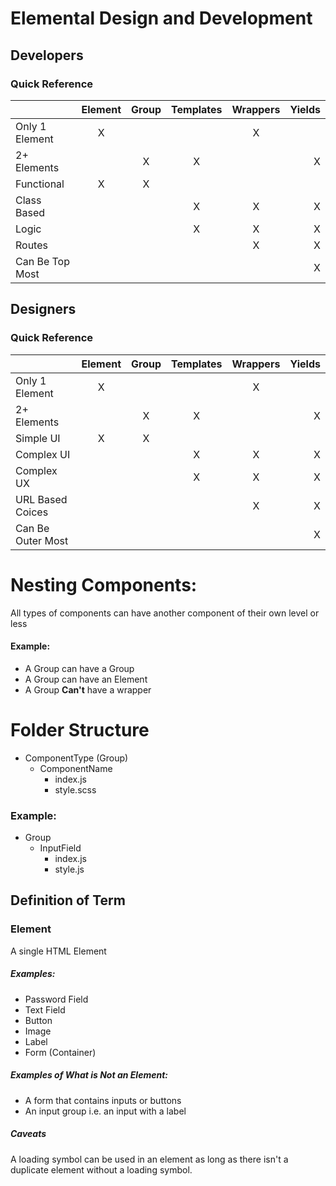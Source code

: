 # Elemental Design and Development

## Developers
### Quick Reference

|                 | Element   | Group | Templates  | Wrappers| Yields |
| :-------------  |:---------:| :---: | :---------:| :-----: | -----: |
| Only 1 Element  |     X     |       |            |    X    |        | 
| 2+  Elements    |           |   X   |      X     |         |    X   |
| Functional      |     X     |   X   |            |         |        |
| Class Based     |           |       |      X     |    X    |    X   |
| Logic           |           |       |      X     |    X    |    X   | 
| Routes          |           |       |            |    X    |    X   |
| Can Be Top Most |           |       |            |         |    X   |




## Designers
### Quick Reference

|                   | Element   | Group | Templates  | Wrappers| Yields |
| :---------------  |:---------:| :---: | :---------:| :-----: | -----: |
| Only 1 Element    |     X     |       |            |    X    |        | 
| 2+  Elements      |           |   X   |      X     |         |    X   |
| Simple UI         |     X     |   X   |            |         |        |
| Complex UI        |           |       |      X     |    X    |    X   |
| Complex UX        |           |       |      X     |    X    |    X   | 
| URL Based Coices  |           |       |            |    X    |    X   |
| Can Be Outer Most |           |       |            |         |    X   |


# Nesting Components:
All types of components can have another component of their own level or less

#### Example:
* A Group can have a Group
* A Group can have an Element
* A Group **Can't** have a wrapper

# Folder Structure
* ComponentType (Group)
  * ComponentName
    * index.js
    * style.scss
### Example:
* Group
  * InputField
    * index.js
    * style.js

## Definition of Term

### Element
A single HTML Element
##### Examples: 
* Password Field
* Text Field
* Button
* Image
* Label
* Form (Container)

##### Examples of What is Not an Element:
* A form that contains inputs or buttons
* An input group i.e. an input with a label

##### Caveats
A loading symbol can be used in an element as long as there isn't
a duplicate element without a loading symbol.


